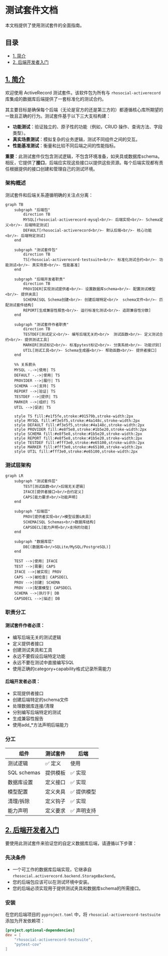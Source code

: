 # 测试套件文档

本文档提供了使用测试套件的全面指南。

## 目录
- [1. 简介](#1-简介)
- [2. 后端开发者入门](#2-后端开发者入门)

## [1. 简介](#1-简介)

欢迎使用 ActiveRecord 测试套件。该软件包为所有与 `rhosocial-activerecord` 库集成的数据库后端提供了一套标准化的测试合约。

其主要目标是确保每个后端（无论是官方的还是第三方的）都遵循核心库所期望的一致且正确的行为。测试套件基于以下三大支柱构建：

- **功能测试**：验证独立的、原子性的功能（例如，CRUD 操作、查询方法、字段类型）。
- **真实场景测试**：模拟复杂的业务逻辑，测试不同组件之间的交互。
- **性能基准测试**：衡量和比较不同后端之间的性能指标。

**重要**：此测试套件仅包含测试逻辑，不包含环境准备，如夹具或数据库schema。相反，它提供了**接口**，后端应实现这些接口以提供这些资源。每个后端实现都有责任根据提供的接口创建和管理自己的测试环境。

### 架构概述

测试套件和后端关系遵循明确的关注点分离：

```mermaid
graph TB
    subgraph "后端包" 
        direction TB
        MYSQL[rhosocial-activerecord-mysql<br/>- 后端实现<br/>- Schema定义<br/>- 后端特定测试]
        DEFAULT[rhosocial-activerecord<br/>- 默认后端<br/>- 核心功能<br/>- 后端特定测试]
    end

    subgraph "测试套件包" 
        direction TB
        TS[rhosocial-activerecord-testsuite<br/>- 标准化测试合约<br/>- 功能测试<br/>- 真实场景<br/>- 性能基准]
    end

    subgraph "后端开发者职责" 
        direction TB
        PROVIDER[实现测试提供者<br/>- 设置数据库schema<br/>- 配置测试模型<br/>- 提供夹具]
        SCHEMA[SQL Schema创建<br/>- 创建后端特定<br/>  schema文件<br/>- 匹配测试套件结构]
        REPORT[生成兼容性报告<br/>- 运行标准化测试<br/>- 追踪兼容性分数]
    end

    subgraph "测试套件作者职责" 
        direction TB
        TESTDEF[测试定义<br/>- 编写后端无关的<br/>  测试函数<br/>- 定义测试合约<br/>- 提供测试工具]
        MARKER[测试标记<br/>- 标准pytest标记<br/>- 分类系统<br/>- 功能识别]
        UTIL[测试工具<br/>- Schema生成器<br/>- 帮助函数<br/>- 提供者接口]
    end

    %% 关系箭头
    MYSQL -.->|使用| TS
    DEFAULT -.->|使用| TS
    PROVIDER -->|履行| TS
    SCHEMA -->|支持| TS
    REPORT -->|验证| TS
    TESTDEF -->|提供| TS
    MARKER -->|组织| TS
    UTIL -->|促进| TS

    style TS fill:#e1f5fe,stroke:#01579b,stroke-width:2px
    style MYSQL fill:#f3e5f5,stroke:#4a148c,stroke-width:2px
    style DEFAULT fill:#f3e5f5,stroke:#4a148c,stroke-width:2px
    style PROVIDER fill:#e8f5e8,stroke:#1b5e20,stroke-width:2px
    style SCHEMA fill:#e8f5e8,stroke:#1b5e20,stroke-width:2px
    style REPORT fill:#e8f5e8,stroke:#1b5e20,stroke-width:2px
    style TESTDEF fill:#fff3e0,stroke:#e65100,stroke-width:2px
    style MARKER fill:#fff3e0,stroke:#e65100,stroke-width:2px
    style UTIL fill:#fff3e0,stroke:#e65100,stroke-width:2px
```

### 测试层架构

```mermaid
graph LR
    subgraph "测试套件层"
        TEST[测试函数<br/>后端无关逻辑]
        IFACE[提供者接口<br/>合约定义]
        CAPS[能力要求<br/>功能声明]
    end
    
    subgraph "后端层"
        PROV[提供者实现<br/>模型设置&夹具]
        SCHEMA[SQL Schemas<br/>数据库结构]
        CAPSDECL[能力声明<br/>支持的功能]
    end
    
    subgraph "数据库层"
        DB[(数据库<br/>SQLite/MySQL/PostgreSQL)]
    end
    
    TEST -->|使用| IFACE
    TEST -->|需要| CAPS
    IFACE -->|被实现| PROV
    CAPS -->|被检查| CAPSDECL
    PROV -->|创建| SCHEMA
    PROV -->|配置模型| CAPSDECL
    SCHEMA -->|执行于| DB
    CAPSDECL -->|描述| DB
```

### 职责分工

#### 测试套件作者必须：
- 编写后端无关的测试逻辑
- 定义提供者接口
- 创建测试夹具和工具
- 永远不要假设后端特定功能
- 永远不要在测试中直接编写SQL
- 使用正确的category+capability格式记录所需能力

#### 后端开发者必须：
- 实现提供者接口
- 创建后端特定的schema文件
- 处理数据库连接/清理
- 分别编写后端特定的测试
- 生成兼容性报告
- 使用add_*方法声明后端能力

### 分工

| 组件 | 测试套件 | 后端 |
|-----------|-----------|---------|
| 测试逻辑 | ✅ 定义 | 使用 |
| SQL schemas | 提供模板 | ✅ 实现 |
| 数据库设置 | 定义接口 | ✅ 实现 |
| 模型配置 | 定义夹具 | ✅ 提供模型 |
| 清理/拆除 | 定义钩子 | ✅ 实现 |
| 能力声明 | 定义要求 | ✅ 声明支持 |

## [2. 后端开发者入门](#2-后端开发者入门)

要使用此测试套件来验证您的自定义数据库后端，请遵循以下步骤：

### 先决条件

- 一个可工作的数据库后端实现，它继承自 `rhosocial.activerecord.backend.StorageBackend`。
- 您的后端包应该可以在测试环境中安装。
- 您的后端必须实现用于提供测试夹具和数据库schema的所需接口。

### 安装

在您的后端项目的 `pyproject.toml` 中，将 `rhosocial-activerecord-testsuite` 添加为开发依赖项：

```toml
[project.optional-dependencies]
dev = [
    "rhosocial-activerecord-testsuite",
    "pytest-cov"
]
```